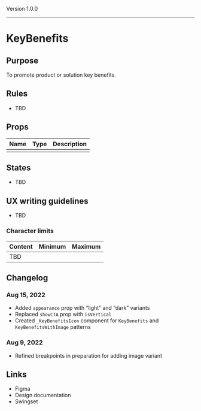 Version 1.0.0


---

# KeyBenefits

## Purpose

To promote product or solution key benefits.

## Rules

* TBD

## Props

| Name | Type | Description |
|----|----|----|
|    |    |    |

## States

* TBD

## UX writing guidelines

* TBD

### Character limits

| Content | Minimum | Maximum |
|----|----|----|
| TBD |    |    |

## Changelog

### Aug 15, 2022

* Added `appearance` prop with “light” and “dark” variants
* Replaced `showCTA` prop with `isVertical`
* Created `_KeyBenefitsIcon` component for `KeyBenefits` and `KeyBenefitsWithImage` patterns

### Aug 9, 2022

* Refined breakpoints in preparation for adding image variant

## Links

* Figma
* Design documentation
* Swingset


